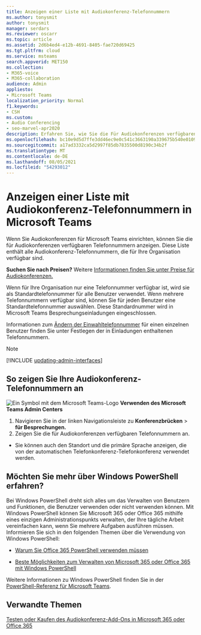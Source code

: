 ```yaml
---
title: Anzeigen einer Liste mit Audiokonferenz-Telefonnummern
ms.author: tonysmit
author: tonysmit
manager: serdars
ms.reviewer: oscarr
ms.topic: article
ms.assetid: 2d6b4ed4-e12b-4691-8405-fae720d69425
ms.tgt.pltfrm: cloud
ms.service: msteams
search.appverid: MET150
ms.collection:
- M365-voice
- M365-collaboration
audience: Admin
appliesto:
- Microsoft Teams
localization_priority: Normal
f1.keywords:
- CSH
ms.custom:
- Audio Conferencing
- seo-marvel-apr2020
description: Erfahren Sie, wie Sie die Für Audiokonferenzen verfügbaren Einwahlkonferenznummern innerhalb eines Microsoft Teams.
ms.openlocfilehash: bc10e9d5d7ffe3dd46ec9e0c541c3663190a339675b540e0109140661f37c32d
ms.sourcegitcommit: a17ad3332ca5d2997f85db7835500d8190c34b2f
ms.translationtype: MT
ms.contentlocale: de-DE
ms.lasthandoff: 08/05/2021
ms.locfileid: "54293012"
---
```

# <a name="see-a-list-of-audio-conferencing-numbers-in-microsoft-teams"></a>Anzeigen einer Liste mit Audiokonferenz-Telefonnummern in Microsoft Teams

Wenn Sie Audiokonferenzen für Microsoft Teams einrichten, können Sie die für Audiokonferenzen verfügbaren Telefonnummern anzeigen. Diese Liste enthält alle Audiokonferenz-Telefonnummern, die für Ihre Organisation verfügbar sind.
  
 **Suchen Sie nach Preisen?** Weitere [Informationen finden Sie unter Preise für Audiokonferenzen.](https://products.office.com/skype-for-business/audio-conferencing#Requirements)
  
Wenn für Ihre Organisation nur eine Telefonnummer verfügbar ist, wird sie als Standardtelefonnummer für alle Benutzer verwendet. Wenn mehrere Telefonnummern verfügbar sind, können Sie für jeden Benutzer eine Standardtelefonnummer auswählen. Diese Standardnummer wird in Microsoft Teams Besprechungseinladungen eingeschlossen.
  
Informationen zum [Ändern der Einwahltelefonnummer](set-the-phone-numbers-included-on-invites-in-teams.md) für einen einzelnen Benutzer finden Sie unter Festlegen der in Einladungen enthaltenen Telefonnummern.

> [!NOTE]
> [!INCLUDE [updating-admin-interfaces](includes/updating-admin-interfaces.md)]

## <a name="to-view-your-audio-conferencing-phone-numbers"></a>So zeigen Sie Ihre Audiokonferenz-Telefonnummern an

![Ein Symbol mit dem Microsoft Teams-Logo](media/teams-logo-30x30.png) **Verwenden des Microsoft Teams Admin Centers**

1. Navigieren Sie in der linken Navigationsleiste zu **Konferenzbrücken**  >  **für Besprechungen.** 
2. Zeigen Sie die für Audiokonferenzen verfügbaren Telefonnummern an.

- Sie können auch den Standort und die primäre Sprache anzeigen, die von der automatischen Telefonkonferenz-Telefonkonferenz verwendet werden.

## <a name="want-to-know-more-about-windows-powershell"></a>Möchten Sie mehr über Windows PowerShell erfahren?

Bei Windows PowerShell dreht sich alles um das Verwalten von Benutzern und Funktionen, die Benutzer verwenden oder nicht verwenden können. Mit Windows PowerShell können Sie Microsoft 365 oder Office 365 mithilfe eines einzigen Administrationspunkts verwalten, der Ihre tägliche Arbeit vereinfachen kann, wenn Sie mehrere Aufgaben ausführen müssen. Informieren Sie sich in den folgenden Themen über die Verwendung von Windows PowerShell:
    
  - [Warum Sie Office 365 PowerShell verwenden müssen](/microsoft-365/enterprise/why-you-need-to-use-microsoft-365-powershell)
    
  - [Beste Möglichkeiten zum Verwalten von Microsoft 365 oder Office 365 mit Windows PowerShell](/previous-versions//dn568025(v=technet.10))
    
Weitere Informationen zu Windows PowerShell finden Sie in der [PowerShell-Referenz für Microsoft Teams](/powershell/module/teams/?view=teams-ps).
  
## <a name="related-topics"></a>Verwandte Themen

[Testen oder Kaufen des Audiokonferenz-Add-Ons in Microsoft 365 oder Office 365](/SkypeForBusiness/audio-conferencing-in-office-365/try-or-purchase-audio-conferencing-in-office-365)
